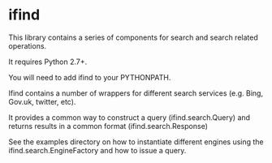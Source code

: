 ifind
=====

This library contains a series of components for search and search related operations.

It requires Python 2.7+.

You will need to add ifind to your PYTHONPATH.


Ifind contains a number of wrappers for different search services (e.g. Bing, Gov.uk, twitter, etc).

It provides a common way to construct a query (ifind.search.Query) and returns results in a common format (ifind.search.Response)

See the examples directory on how to instantiate different engines using the ifind.search.EngineFactory and how to issue a query.

